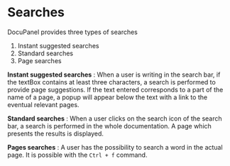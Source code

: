 # Searches

DocuPanel provides three types of searches 

1. Instant suggested searches
2. Standard searches
3. Page searches



 **Instant suggested searches** : When a user is writing in the search bar, if the textBox contains at least three characters, a search is performed to provide page suggestions. If the text entered corresponds to a part of the name of a page, a popup will appear below the text with a link to the eventual relevant pages.  



**Standard searches** : When a user clicks on the search icon of the search bar, a search is performed in the whole documentation. A page which presents the results is displayed.



**Pages searches** : A user has the possibility to search a word in the actual page. It is possible with the `Ctrl + f` command.








